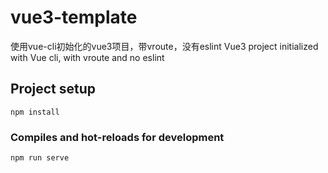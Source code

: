# vue3-template
使用vue-cli初始化的vue3项目，带vroute，没有eslint
Vue3 project initialized with Vue cli, with vroute and no eslint

## Project setup
```
npm install
```

### Compiles and hot-reloads for development
```
npm run serve
```


